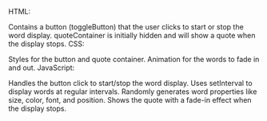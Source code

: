 HTML:

Contains a button (toggleButton) that the user clicks to start or stop the word display.
quoteContainer is initially hidden and will show a quote when the display stops.
CSS:

Styles for the button and quote container.
Animation for the words to fade in and out.
JavaScript:

Handles the button click to start/stop the word display.
Uses setInterval to display words at regular intervals.
Randomly generates word properties like size, color, font, and position.
Shows the quote with a fade-in effect when the display stops.
